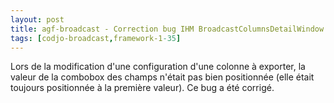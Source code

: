 ```yaml
---
layout: post
title: agf-broadcast - Correction bug IHM BroadcastColumnsDetailWindow
tags: [codjo-broadcast,framework-1-35]
---
```

Lors de la modification d'une configuration d'une colonne à exporter, la valeur de la combobox des champs n'était pas bien positionnée (elle était toujours positionnée à la première valeur). Ce bug a été corrigé.